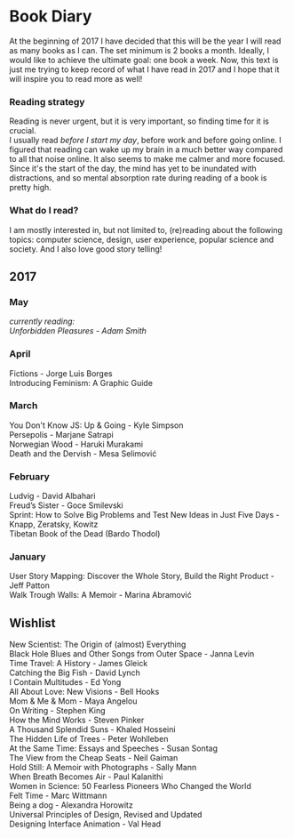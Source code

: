 # Book Diary
At the beginning of 2017 I have decided that this will be the year I will read as many books as I can. The set minimum is 2 books a month. Ideally, I would like to achieve the ultimate goal: one book a week. Now, this text is just me trying to keep record of what I have read in 2017 and I hope that it will inspire you to read more as well!

### Reading strategy
Reading is never urgent, but it is very important, so finding time for it is crucial.  
I usually read _before I start my day_, before work and before going online. I figured that reading can wake up my brain in a much better way compared to all that noise online. It also seems to make me calmer and more focused. Since it's the start of the day, the mind has yet to be inundated with distractions, and so mental absorption rate during reading of a book is pretty high.

### What do I read?
I am mostly interested in, but not limited to, (re)reading about the following topics: computer science, design, user experience, popular science and society. And I also love good story telling!

## 2017  
### May  
_currently reading:  
Unforbidden Pleasures - Adam Smith_  

### April  
Fictions - Jorge Luis Borges  
Introducing Feminism: A Graphic Guide

### March  
You Don't Know JS: Up & Going - Kyle Simpson   
Persepolis - Marjane Satrapi  
Norwegian Wood - Haruki Murakami  
Death and the Dervish - Mesa Selimović  

### February
Ludvig - David Albahari  
Freud’s Sister - Goce Smilevski  
Sprint: How to Solve Big Problems and Test New Ideas in Just Five Days - Knapp, Zeratsky, Kowitz  
Tibetan Book of the Dead (Bardo Thodol)

### January
User Story Mapping: Discover the Whole Story, Build the Right Product - Jeff Patton  
Walk Trough Walls: A Memoir - Marina Abramović

## Wishlist
New Scientist: The Origin of (almost) Everything  
Black Hole Blues and Other Songs from Outer Space - Janna Levin  
Time Travel: A History - James Gleick  
Catching the Big Fish - David Lynch  
I Contain Multitudes - Ed Yong  
All About Love: New Visions - Bell Hooks  
Mom & Me & Mom - Maya Angelou  
On Writing - Stephen King  
How the Mind Works - Steven Pinker  
A Thousand Splendid Suns - Khaled Hosseini  
The Hidden Life of Trees - Peter Wohlleben  
At the Same Time: Essays and Speeches - Susan Sontag  
The View from the Cheap Seats - Neil Gaiman  
Hold Still: A Memoir with Photographs - Sally Mann  
When Breath Becomes Air - Paul Kalanithi  
Women in Science: 50 Fearless Pioneers Who Changed the World  
Felt Time - Marc Wittmann  
Being a dog - Alexandra Horowitz  
Universal Principles of Design, Revised and Updated  
Designing Interface Animation - Val Head
